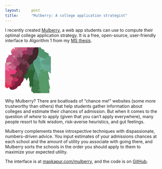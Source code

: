 ```yaml
---
layout:     post
title:      "Mulberry: A college application strategist"
---
```


I recently created [Mulberry](https://maxkapur.com/mulberry), a web app students
can use to compute their optimal college application strategy. It is a free,
open-source, user-friendly interface to Algorithm 1 from my
[MS thesis](https://github.com/maxkapur/CollegeApplication).

<img alt="The Mulberry logo: a magenta berry and a green leaf" src="/assets/images/mulberry-logo.png" width="150px" height="150px">
<!--more-->

Why Mulberry? There are boatloads of “chance me!” websites (some more trustworthy
than others) that help students gather information
about colleges and estimate their chances of admission. But when it comes to the 
question of *where* to apply (given that you can’t apply everywhere),
many people resort to folk wisdom, risk-averse heuristics, and gut feelings.

Mulberry complements these introspective techniques with dispassionate,
numbers-driven advice. You input estimates of your admissions chances at
each school and the amount of utility you associate with going there,
and Mulberry sorts the schools in the order you should apply
to them to maximize your expected utility.

The interface is at [maxkapur.com/mulberry](https://maxkapur.com/mulberry), 
and the code is on [GitHub](https://github.com/maxkapur/mulberry).

